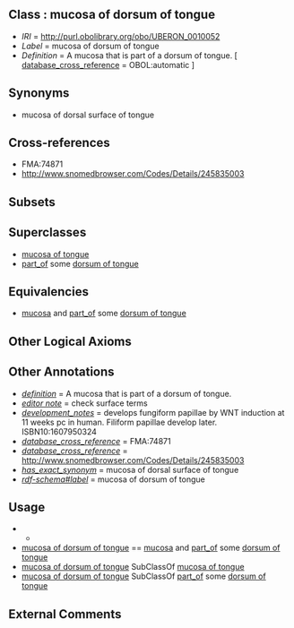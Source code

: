 
## Class : mucosa of dorsum of tongue

 * *IRI* = http://purl.obolibrary.org/obo/UBERON_0010052
 * *Label* = mucosa of dorsum of tongue
 * *Definition* = A mucosa that is part of a dorsum of tongue. [ [database_cross_reference](../../ef/oboInOwl#hasDbXref.md) = OBOL:automatic ]

## Synonyms

 * mucosa of dorsal surface of tongue

## Cross-references

 * FMA:74871
 * http://www.snomedbrowser.com/Codes/Details/245835003

## Subsets


## Superclasses

 * [mucosa of tongue](../../UBERON/20/UBERON_0005020.md)
 * [part_of](../../BFO/50/BFO_0000050.md) some [dorsum of tongue](../../UBERON/71/UBERON_0009471.md)

## Equivalencies

 * [mucosa](../../UBERON/44/UBERON_0000344.md) and [part_of](../../BFO/50/BFO_0000050.md) some [dorsum of tongue](../../UBERON/71/UBERON_0009471.md)

## Other Logical Axioms


## Other Annotations

 * *[definition](../../IAO/15/IAO_0000115.md)* = A mucosa that is part of a dorsum of tongue.
 * *[editor note](../../IAO/16/IAO_0000116.md)* = check surface terms
 * *[development_notes](../../UBPROP/11/UBPROP_0000011.md)* = develops fungiform papillae by WNT induction at 11 weeks pc in human. Filiform papillae develop later. ISBN10:1607950324
 * *[database_cross_reference](../../ef/oboInOwl#hasDbXref.md)* = FMA:74871
 * *[database_cross_reference](../../ef/oboInOwl#hasDbXref.md)* = http://www.snomedbrowser.com/Codes/Details/245835003
 * *[has_exact_synonym](../../ym/oboInOwl#hasExactSynonym.md)* = mucosa of dorsal surface of tongue
 * *[rdf-schema#label](../../el/rdf-schema#label.md)* = mucosa of dorsum of tongue

## Usage

 * -
 * [mucosa of dorsum of tongue](../../UBERON/52/UBERON_0010052.md) == [mucosa](../../UBERON/44/UBERON_0000344.md) and [part_of](../../BFO/50/BFO_0000050.md) some [dorsum of tongue](../../UBERON/71/UBERON_0009471.md)
 * [mucosa of dorsum of tongue](../../UBERON/52/UBERON_0010052.md) SubClassOf [mucosa of tongue](../../UBERON/20/UBERON_0005020.md)
 * [mucosa of dorsum of tongue](../../UBERON/52/UBERON_0010052.md) SubClassOf [part_of](../../BFO/50/BFO_0000050.md) some [dorsum of tongue](../../UBERON/71/UBERON_0009471.md)

## External Comments

